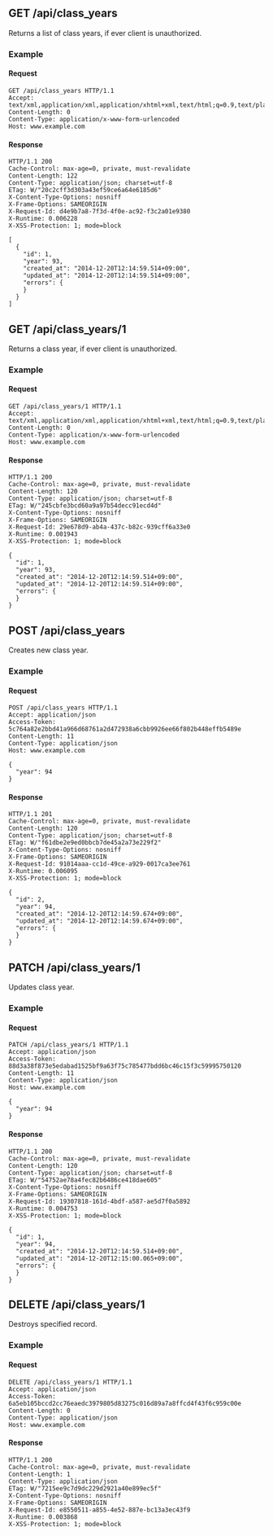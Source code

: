 ## GET /api/class_years
Returns a list of class years, if ever client is unauthorized.

### Example

#### Request
```
GET /api/class_years HTTP/1.1
Accept: text/xml,application/xml,application/xhtml+xml,text/html;q=0.9,text/plain;q=0.8,image/png,*/*;q=0.5
Content-Length: 0
Content-Type: application/x-www-form-urlencoded
Host: www.example.com
```

#### Response
```
HTTP/1.1 200
Cache-Control: max-age=0, private, must-revalidate
Content-Length: 122
Content-Type: application/json; charset=utf-8
ETag: W/"20c2cff3d303a43ef59ce6a64e6185d6"
X-Content-Type-Options: nosniff
X-Frame-Options: SAMEORIGIN
X-Request-Id: d4e9b7a8-7f3d-4f0e-ac92-f3c2a01e9380
X-Runtime: 0.006228
X-XSS-Protection: 1; mode=block

[
  {
    "id": 1,
    "year": 93,
    "created_at": "2014-12-20T12:14:59.514+09:00",
    "updated_at": "2014-12-20T12:14:59.514+09:00",
    "errors": {
    }
  }
]
```

## GET /api/class_years/1
Returns a class year, if ever client is unauthorized.

### Example

#### Request
```
GET /api/class_years/1 HTTP/1.1
Accept: text/xml,application/xml,application/xhtml+xml,text/html;q=0.9,text/plain;q=0.8,image/png,*/*;q=0.5
Content-Length: 0
Content-Type: application/x-www-form-urlencoded
Host: www.example.com
```

#### Response
```
HTTP/1.1 200
Cache-Control: max-age=0, private, must-revalidate
Content-Length: 120
Content-Type: application/json; charset=utf-8
ETag: W/"245cbfe3bcd60a9a97b54decc91ecd4d"
X-Content-Type-Options: nosniff
X-Frame-Options: SAMEORIGIN
X-Request-Id: 29e678d9-ab4a-437c-b82c-939cff6a33e0
X-Runtime: 0.001943
X-XSS-Protection: 1; mode=block

{
  "id": 1,
  "year": 93,
  "created_at": "2014-12-20T12:14:59.514+09:00",
  "updated_at": "2014-12-20T12:14:59.514+09:00",
  "errors": {
  }
}
```

## POST /api/class_years
Creates new class year.

### Example

#### Request
```
POST /api/class_years HTTP/1.1
Accept: application/json
Access-Token: 5c764a82e2bbd41a966d68761a2d472938a6cbb9926ee66f802b448effb5489e
Content-Length: 11
Content-Type: application/json
Host: www.example.com

{
  "year": 94
}
```

#### Response
```
HTTP/1.1 201
Cache-Control: max-age=0, private, must-revalidate
Content-Length: 120
Content-Type: application/json; charset=utf-8
ETag: W/"f61dbe2e9ed0bbcb7de45a2a73e229f2"
X-Content-Type-Options: nosniff
X-Frame-Options: SAMEORIGIN
X-Request-Id: 91014aaa-cc1d-49ce-a929-0017ca3ee761
X-Runtime: 0.006095
X-XSS-Protection: 1; mode=block

{
  "id": 2,
  "year": 94,
  "created_at": "2014-12-20T12:14:59.674+09:00",
  "updated_at": "2014-12-20T12:14:59.674+09:00",
  "errors": {
  }
}
```

## PATCH /api/class_years/1
Updates class year.

### Example

#### Request
```
PATCH /api/class_years/1 HTTP/1.1
Accept: application/json
Access-Token: 88d3a38f873e5edabad1525bf9a63f75c785477bdd6bc46c15f3c59995750120
Content-Length: 11
Content-Type: application/json
Host: www.example.com

{
  "year": 94
}
```

#### Response
```
HTTP/1.1 200
Cache-Control: max-age=0, private, must-revalidate
Content-Length: 120
Content-Type: application/json; charset=utf-8
ETag: W/"54752ae78a4fec82b6486ce418dae605"
X-Content-Type-Options: nosniff
X-Frame-Options: SAMEORIGIN
X-Request-Id: 19307818-161d-4bdf-a587-ae5d7f0a5892
X-Runtime: 0.004753
X-XSS-Protection: 1; mode=block

{
  "id": 1,
  "year": 94,
  "created_at": "2014-12-20T12:14:59.514+09:00",
  "updated_at": "2014-12-20T12:15:00.065+09:00",
  "errors": {
  }
}
```

## DELETE /api/class_years/1
Destroys specified record.

### Example

#### Request
```
DELETE /api/class_years/1 HTTP/1.1
Accept: application/json
Access-Token: 6a5eb105bccd2cc76eaedc3979805d83275c016d89a7a8ffcd4f43f6c959c00e
Content-Length: 0
Content-Type: application/json
Host: www.example.com
```

#### Response
```
HTTP/1.1 200
Cache-Control: max-age=0, private, must-revalidate
Content-Length: 1
Content-Type: application/json
ETag: W/"7215ee9c7d9dc229d2921a40e899ec5f"
X-Content-Type-Options: nosniff
X-Frame-Options: SAMEORIGIN
X-Request-Id: e8550511-a855-4e52-887e-bc13a3ec43f9
X-Runtime: 0.003868
X-XSS-Protection: 1; mode=block
```
